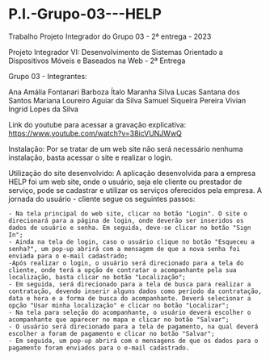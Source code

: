 # P.I.-Grupo-03---HELP
Trabalho Projeto Integrador do Grupo 03 - 2ª entrega - 2023

Projeto Integrador VI: Desenvolvimento de Sistemas Orientado a Dispositivos Móveis e Baseados na Web - 2ª Entrega

Grupo 03 - Integrantes:

Ana Amália Fontanari Barboza
Ítalo Maranha Silva
Lucas Santana dos Santos
Mariana Loureiro Aguiar da Silva
Samuel Siqueira Pereira
Vivian Ingrid Lopes da Silva

Link do youtube para acessar a gravação explicativa:
https://www.youtube.com/watch?v=38icVUNJWwQ

Instalação:
  Por se tratar de um web site não será necessário nenhuma instalação, basta acessar o site e realizar o login.

Utilização do site desenvolvido:
  A aplicação desenvolvida para a empresa HELP foi um web site, onde o usuário, seja ele cliente ou prestador de serviço, pode se cadastrar e utilizar os serviços oferecidos pela empresa. 
  A jornada do usuário - cliente segue os seguintes passos:

    - Na tela principal do web site, clicar no botão "Login". O site o direcionará para a página de login, onde deverão ser inseridos os dados de usuário e senha. Em seguida, deve-se clicar no botão "Sign In";
    - Ainda na tela de login, caso o usuário clique no botão "Esqueceu a senha?", um pop-up abrirá com a mensagem de que a nova senha foi enviada para o e-mail cadastrado;
    -Após realizar o login, o usuário será direcionado para a tela do cliente, onde terá a opção de contratar o acompanhante pela sua localização, basta clicar no botão "Localização";
    - Em seguida, será direcionado para a tela de busca para realizar a contratação, devendo inserir alguns dados como período da contratação, data e hora e a forma de busca do acompanhante. Deverá selecionar a opção "Usar minha localização" e clicar no botão "Localizar";
    - Na tela para seleção do acompanhante, o usuário deverá escolher o acompanhante que aparecer no mapa e clicar no botão "Salvar";
    - O usuário será direcionado para a tela de pagamento, na qual deverá escolher a foram de pagamento e clicar no botão "Salvar";
    - Em seguida, um pop-up abrirá com o mensagens de que os dados para o pagamento foram enviados para o e-mail cadastrado.

